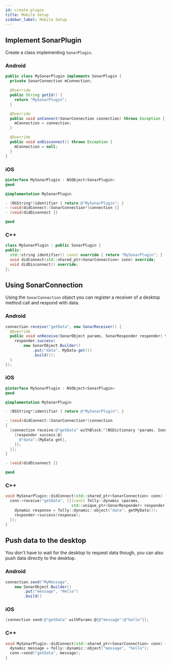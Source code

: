 ```yaml
---
id: create-plugin
title: Mobile Setup
sidebar_label: Mobile Setup
---
```


## Implement SonarPlugin

Create a class implementing `SonarPlugin`.

### Android

```java
public class MySonarPlugin implements SonarPlugin {
  private SonarConnection mConnection;

  @Override
  public String getId() {
    return "MySonarPlugin";
  }

  @Override
  public void onConnect(SonarConnection connection) throws Exception {
    mConnection = connection;
  }

  @Override
  public void onDisconnect() throws Exception {
    mConnection = null;
  }
}
```

### iOS

```objective-c
@interface MySonarPlugin : NSObject<SonarPlugin>
@end

@implementation MySonarPlugin

- (NSString*)identifier { return @"MySonarPlugin"; }
- (void)didConnect:(SonarConnection*)connection {}
- (void)didDisonnect {}

@end
```

### C++

```c++
class MySonarPlugin : public SonarPlugin {
public:
  std::string identifier() const override { return "MySonarPlugin"; }
  void didConnect(std::shared_ptr<SonarConnection> conn) override;
  void didDisconnect() override;
};
```

## Using SonarConnection

Using the `SonarConnection` object you can register a receiver of a desktop method call and respond with data.

### Android

```java
connection.receive("getData", new SonarReceiver() {
  @Override
  public void onReceive(SonarObject params, SonarResponder responder) throws Exception {
    responder.success(
        new SonarObject.Builder()
            .put("data", MyData.get())
            .build());
  }
});
```

### iOS

```objective-c
@interface MySonarPlugin : NSObject<SonarPlugin>
@end

@implementation MySonarPlugin

- (NSString*)identifier { return @"MySonarPlugin"; }

- (void)didConnect:(SonarConnection*)connection
{
  [connection receive:@"getData" withBlock:^(NSDictionary *params, SonarResponder *responder) {
    [responder success:@{
      @"data":[MyData get],
    }];
  }];
}

- (void)didDisonnect {}

@end
```

### C++

```c++
void MySonarPlugin::didConnect(std::shared_ptr<SonarConnection> conn) {
  conn->receive("getData", [](const folly::dynamic &params,
                             std::unique_ptr<SonarResponder> responder) {
    dynamic response = folly::dynamic::object("data", getMyData());
    responder->success(response);
  });
}
```

## Push data to the desktop

You don't have to wait for the desktop to request data though, you can also push data directly to the desktop.

### Android

```java
connection.send("MyMessage",
    new SonarObject.Builder()
        .put("message", "Hello")
        .build()
```

### iOS

```objective-c
[connection send:@"getData" withParams:@{@"message":@"hello"}];
```

### C++

```c++
void MySonarPlugin::didConnect(std::shared_ptr<SonarConnection> conn) {
  dynamic message = folly::dynamic::object("message", "hello");
  conn->send("getData", message);
}
```
